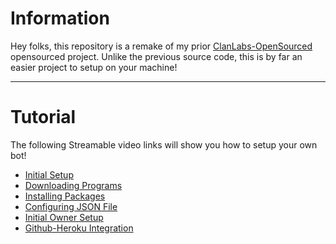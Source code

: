 <h1> Information </h1>
<p>Hey folks, this repository is a remake of my prior <a href="https://github.com/nishi7409/ClanLabs-OpenSourced">ClanLabs-OpenSourced</a> opensourced project.  Unlike the previous source code, this is by far an easier project to setup on your machine!
</p>

<hr>

<h1> Tutorial </h1>
<p>The following Streamable video links will show you how to setup your own bot!</p>
<ul>
  <li><a href="https://github.com/nishi7409/ClanLabs-OpenSourced">Initial Setup</a></li>
  <li><a href="https://github.com/nishi7409/ClanLabs-OpenSourced">Downloading Programs</a></li>
  <li><a href="https://github.com/nishi7409/ClanLabs-OpenSourced">Installing Packages</a></li>
  <li><a href="https://github.com/nishi7409/ClanLabs-OpenSourced">Configuring JSON File</a></li>
  <li><a href="https://github.com/nishi7409/ClanLabs-OpenSourced">Initial Owner Setup</a></li>
  <li><a href="https://github.com/nishi7409/ClanLabs-OpenSourced">Github-Heroku Integration</a></li>
</ul>
